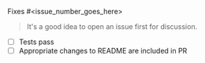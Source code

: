 Fixes #<issue_number_goes_here>

> It's a good idea to open an issue first for discussion.

- [ ] Tests pass
- [ ] Appropriate changes to README are included in PR
